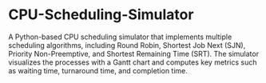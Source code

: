 # CPU-Scheduling-Simulator
A Python-based CPU scheduling simulator that implements multiple scheduling algorithms, including Round Robin, Shortest Job Next (SJN), Priority Non-Preemptive, and Shortest Remaining Time (SRT). The simulator visualizes the processes with a Gantt chart and computes key metrics such as waiting time, turnaround time, and completion time.
